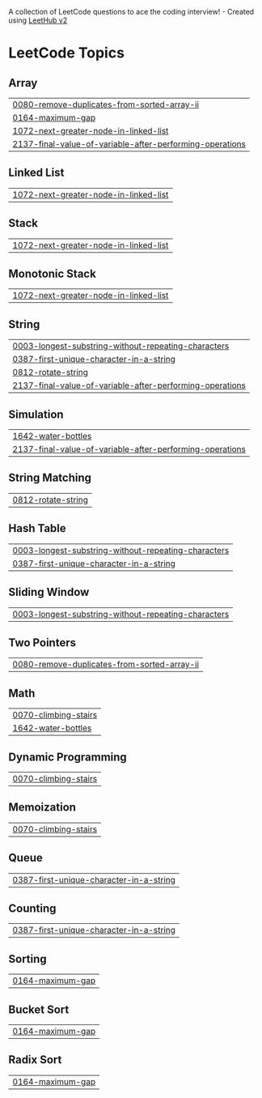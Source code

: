 A collection of LeetCode questions to ace the coding interview! - Created using [LeetHub v2](https://github.com/arunbhardwaj/LeetHub-2.0)
<!---LeetCode Topics Start-->
# LeetCode Topics
## Array
|  |
| ------- |
| [0080-remove-duplicates-from-sorted-array-ii](https://github.com/KashTech07/leetcode/tree/master/0080-remove-duplicates-from-sorted-array-ii) |
| [0164-maximum-gap](https://github.com/KashTech07/leetcode/tree/master/0164-maximum-gap) |
| [1072-next-greater-node-in-linked-list](https://github.com/KashTech07/leetcode/tree/master/1072-next-greater-node-in-linked-list) |
| [2137-final-value-of-variable-after-performing-operations](https://github.com/KashTech07/leetcode/tree/master/2137-final-value-of-variable-after-performing-operations) |
## Linked List
|  |
| ------- |
| [1072-next-greater-node-in-linked-list](https://github.com/KashTech07/leetcode/tree/master/1072-next-greater-node-in-linked-list) |
## Stack
|  |
| ------- |
| [1072-next-greater-node-in-linked-list](https://github.com/KashTech07/leetcode/tree/master/1072-next-greater-node-in-linked-list) |
## Monotonic Stack
|  |
| ------- |
| [1072-next-greater-node-in-linked-list](https://github.com/KashTech07/leetcode/tree/master/1072-next-greater-node-in-linked-list) |
## String
|  |
| ------- |
| [0003-longest-substring-without-repeating-characters](https://github.com/KashTech07/leetcode/tree/master/0003-longest-substring-without-repeating-characters) |
| [0387-first-unique-character-in-a-string](https://github.com/KashTech07/leetcode/tree/master/0387-first-unique-character-in-a-string) |
| [0812-rotate-string](https://github.com/KashTech07/leetcode/tree/master/0812-rotate-string) |
| [2137-final-value-of-variable-after-performing-operations](https://github.com/KashTech07/leetcode/tree/master/2137-final-value-of-variable-after-performing-operations) |
## Simulation
|  |
| ------- |
| [1642-water-bottles](https://github.com/KashTech07/leetcode/tree/master/1642-water-bottles) |
| [2137-final-value-of-variable-after-performing-operations](https://github.com/KashTech07/leetcode/tree/master/2137-final-value-of-variable-after-performing-operations) |
## String Matching
|  |
| ------- |
| [0812-rotate-string](https://github.com/KashTech07/leetcode/tree/master/0812-rotate-string) |
## Hash Table
|  |
| ------- |
| [0003-longest-substring-without-repeating-characters](https://github.com/KashTech07/leetcode/tree/master/0003-longest-substring-without-repeating-characters) |
| [0387-first-unique-character-in-a-string](https://github.com/KashTech07/leetcode/tree/master/0387-first-unique-character-in-a-string) |
## Sliding Window
|  |
| ------- |
| [0003-longest-substring-without-repeating-characters](https://github.com/KashTech07/leetcode/tree/master/0003-longest-substring-without-repeating-characters) |
## Two Pointers
|  |
| ------- |
| [0080-remove-duplicates-from-sorted-array-ii](https://github.com/KashTech07/leetcode/tree/master/0080-remove-duplicates-from-sorted-array-ii) |
## Math
|  |
| ------- |
| [0070-climbing-stairs](https://github.com/KashTech07/leetcode/tree/master/0070-climbing-stairs) |
| [1642-water-bottles](https://github.com/KashTech07/leetcode/tree/master/1642-water-bottles) |
## Dynamic Programming
|  |
| ------- |
| [0070-climbing-stairs](https://github.com/KashTech07/leetcode/tree/master/0070-climbing-stairs) |
## Memoization
|  |
| ------- |
| [0070-climbing-stairs](https://github.com/KashTech07/leetcode/tree/master/0070-climbing-stairs) |
## Queue
|  |
| ------- |
| [0387-first-unique-character-in-a-string](https://github.com/KashTech07/leetcode/tree/master/0387-first-unique-character-in-a-string) |
## Counting
|  |
| ------- |
| [0387-first-unique-character-in-a-string](https://github.com/KashTech07/leetcode/tree/master/0387-first-unique-character-in-a-string) |
## Sorting
|  |
| ------- |
| [0164-maximum-gap](https://github.com/KashTech07/leetcode/tree/master/0164-maximum-gap) |
## Bucket Sort
|  |
| ------- |
| [0164-maximum-gap](https://github.com/KashTech07/leetcode/tree/master/0164-maximum-gap) |
## Radix Sort
|  |
| ------- |
| [0164-maximum-gap](https://github.com/KashTech07/leetcode/tree/master/0164-maximum-gap) |
<!---LeetCode Topics End-->